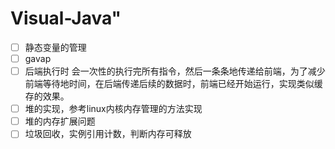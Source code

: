 # Visual-Java" 


- [ ] 静态变量的管理
- [ ] gavap
- [ ] 后端执行时 会一次性的执行完所有指令，然后一条条地传递给前端，为了减少前端等待地时间，在后端传递后续的数据时，前端已经开始运行，实现类似缓存的效果。
- [ ] 堆的实现，参考linux内核内存管理的方法实现
- [ ] 堆的内存扩展问题
- [ ] 垃圾回收，实例引用计数，判断内存可释放
